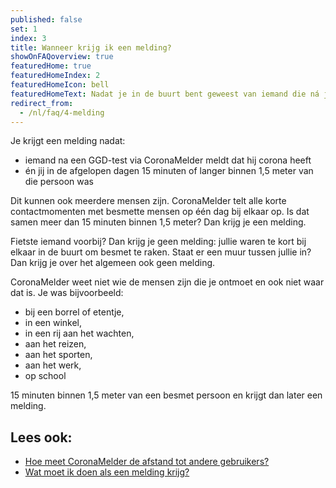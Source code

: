 ```yaml
---
published: false
set: 1
index: 3
title: Wanneer krijg ik een melding?
showOnFAQoverview: true
featuredHome: true
featuredHomeIndex: 2
featuredHomeIcon: bell
featuredHomeText: Nadat je in de buurt bent geweest van iemand die ná jullie ontmoeting getest is en corona heeft.
redirect_from: 
  - /nl/faq/4-melding
---
```

Je krijgt een melding nadat:
- iemand na een GGD-test via CoronaMelder meldt dat hij corona heeft
- én jij in de afgelopen dagen 15 minuten of langer binnen 1,5 meter van die persoon was

Dit kunnen ook meerdere mensen zijn. CoronaMelder telt alle korte contactmomenten met besmette mensen op één dag bij elkaar op. Is dat samen meer dan 15 minuten binnen 1,5 meter? Dan krijg je een melding.

Fietste iemand voorbij? Dan krijg je geen melding: jullie waren te kort bij elkaar in de buurt om besmet te raken. Staat er een muur tussen jullie in? Dan krijg je over het algemeen ook geen melding.
 
CoronaMelder weet niet wie de mensen zijn die je ontmoet en ook niet waar dat is. Je was bijvoorbeeld:
 
- bij een borrel of etentje,
- in een winkel,
- in een rij aan het wachten,
- aan het reizen,
- aan het sporten,
- aan het werk,
- op school

15 minuten binnen 1,5 meter van een besmet persoon en krijgt dan later een melding.

## Lees ook:
- <a href="/{{page.lang}}/faq/2-1-hoe-meet-coronamelder-de-afstand">Hoe meet CoronaMelder de afstand tot andere gebruikers?</a> 
- <a href="/{{page.lang}}/faq/1-5-wat-moet-ik-doen-als-ik-een-melding-krijg">Wat moet ik doen als een melding krijg?</a>
